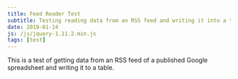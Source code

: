 ```yaml
---
title: Feed Reader Test
subtitle: Testing reading data from an RSS feed and writing it into a table.
date: 2019-01-14
js: /js/jquery-1.11.2.min.js
tags: [test]
---
```


This is a test of getting data from an RSS feed of a published Google spreadsheet and writing it to a table.

<table style="width:100%" id="tbl"></table>

<div id="testzone"></div>

<script>
  var table = document.getElementById("tbl");
  var row = table.insertRow(0);
  var cell0 = row.insertCell(0);
  var cell1 = row.insertCell(1);
  var cell2 = row.insertCell(2);
  var cell3 = row.insertCell(3);

  cell0.innerHTML = "Date";
  cell1.innerHTML = "Run Time";
  cell2.innerHTML = "Distance (km)";
  cell3.innerHTML = "Speed (km/h)";

  //var rownum = 0;
  var feed = "https://spreadsheets.google.com/feeds/list/1ja2C-UuzQo4i_OrBZe-91Kifm3zWd9pg16xmLlN0Wgs/default/public/values";
  $(document).ready(function()
  {
	  $.ajax(feed, 
    {
		  accepts:
    {
			xml:"application/rss+xml"
		},
		dataType:"xml",
		success:function(data) 
    {
			$(data).find("entry").each(function () 
      { 
				var el = $(this);
        var newrow = table.insertRow(1);
        var newcell0 = newrow.insertCell(0);
        var newcell1 = newrow.insertCell(1);
        var newcell2 = newrow.insertCell(2);
        var newcell3 = newrow.insertCell(3);
        var runtime = el.find("gsx:time").text();
	console.log(runtime);
	testzone.innerHTML = "<p>" + runtime + "</p>";
        var rundist = el.find("gsx:distancekm").text();
	console.log(rundist);
	testzone.innerHTML = "<p>" + rundist + "</p>";
	var runspeed = 60*rundist/runtime;
	console.log(runspeed);
	testzone.innerHTML = "<p>" + runspeed + "</p>";
        newcell0.innerHTML = el.find("gsx:date").text();
        newcell1.innerHTML = runtime;
        newcell2.innerHTML = rundist;
        newcell3.innerHTML = runspeed;
			});
		}	
	});
	});
</script>
